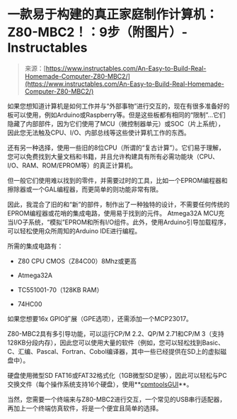<!--yml

类别：未分类

日期：2024-05-27 14:38:36

-->

# 一款易于构建的真正家庭制作计算机：Z80-MBC2！：9步（附图片）-Instructables

> 来源：[https://www.instructables.com/An-Easy-to-Build-Real-Homemade-Computer-Z80-MBC2/](https://www.instructables.com/An-Easy-to-Build-Real-Homemade-Computer-Z80-MBC2/)

如果您想知道计算机是如何工作并与“外部事物”进行交互的，现在有很多准备好的板可以使用，例如Arduino或Raspberry等。但是这些板都有相同的“限制”…它们隐藏了内部部件，因为它们使用了MCU（微控制器单元）或SOC（片上系统），因此您无法触及CPU、I/O、内部总线等这些使计算机工作的东西。

还有另一种选择，使用一些旧的8位CPU（所谓的“复古计算”）。它们易于理解，您可以免费找到大量文档和书籍，并且允许构建具有所有必需功能块（CPU、I/O、RAM、ROM/EPROM等）的真正计算机。

但一般它们使用难以找到的零件，并需要过时的工具，比如一个EPROM编程器和擦除器或一个GAL编程器，而更简单的则功能非常有限。

因此，我混合了旧的和“新”的部件，制作出了一种独特的设计，不需要任何传统的EPROM编程器或花哨的集成电路，使用易于找到的元件。 Atmega32A MCU充当I/O子系统，“模拟”EPROM和所有I/O组件。此外，使用Arduino引导加载程序，可以轻松使用众所周知的Arduino IDE进行编程。

所需的集成电路有：

+   Z80 CPU CMOS（Z84C00）8Mhz或更高

+   Atmega32A

+   TC551001-70（128KB RAM）

+   74HC00

如果您想要16x GPIO扩展（GPE选项），还需添加一个MCP23017。

Z80-MBC2具有多引导功能，可以运行CP/M 2.2、QP/M 2.71和CP/M 3（支持128KB分段内存），因此您可以使用大量的软件（例如，您可以轻松找到Basic、C、汇编、Pascal、Fortran、Cobol编译器，其中一些已经提供在SD上的虚拟磁盘中）。

硬盘使用微型SD FAT16或FAT32格式化（1GB微型SD足够），因此可以轻松与PC交换文件（每个操作系统支持16个硬盘），使用**[cpmtoolsGUI](http://star.gmobb.jp/koji/cgi/wiki.cgi?action=ATTACH&page=CpmtoolsGUI&file=CPMTG%5FENG%5F20180903%2Ezip)**。

当然，您需要一个终端来与Z80-MBC2进行交互，一个常见的USB串行适配器，再加上一个终端仿真软件，将是一个便宜且简单的选择。
